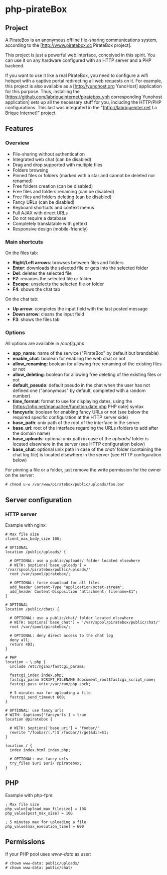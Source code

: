 # php-pirateBox
## Project

A PirateBox is an anonymous offline file-sharing communications system, according to the [http://www.piratebox.cc PirateBox project].

This project is just a powerful web interface, conceived in this spirit. You can use it on any hardware configured with an HTTP server and a PHP backend.

If you want to use it like a real PirateBox, you need to configure a wifi hotspot with a captive portal redirecting all web requests on it. For example, this project is also available as a [http://yunohost.org YunoHost] application for this purpose. Thus, installing the [https://github.com/labriqueinternet/piratebox_ynh corresponding Yunohost application] sets up all the necessary stuff for you, including the HTTP/PHP configurations. This last was integrated in the "[http://labriqueinter.net La Brique Internet]" project.

## Features
### Overview

* File-sharing without authentication
* Integrated web chat (can be disabled)
* Drag and drop supported with multiple files
* Folders browsing
* Pinned files or folders (marked with a star and cannot be deleted nor renamed)
* Free folders creation (can be disabled)
* Free files and folders renaming (can be disabled)
* Free files and folders deleting (can be disabled)
* Fancy URLs (can be disabled)
* Keyboard shortcuts and context menus
* Full AJAX with direct URLs
* Do not require a database
* Completely translatable with gettext
* Responsive design (mobile-friendly)

### Main shortcuts

On the files tab:

* **Right/Left arrows**: browses between files and folders
* **Enter**: downloads the selected file or gets into the selected folder
* **Del**: deletes the selected file
* **F2**: renames the selected file or folder
* **Escape**: unselects the selected file or folder
* **F4**: shows the chat tab

On the chat tab:

* **Up arrow**: completes the input field with the last posted message
* **Down arrow**: cleans the input field
* **F3**: shows the files tab

### Options

All options are available in */config.php*:

* **app_name**: name of the service ("PirateBox" by default but brandable)
* **enable_chat**: boolean for enabling the web chat or not
* **allow_renaming**: boolean for allowing free renaming of the existing files or not
* **allow_deleting**: boolean for allowing free deleting of the existing files or not
* **default_pseudo**: default pseudo in the chat when the user has not defined one ("anonymous" by default, completed with a random number)
* **time_format**: format to use for displaying dates, using the [https://php.net/manual/en/function.date.php PHP date] syntax
* **fancyurls**: boolean for enabling fancy URLs or not (see below the required specific configuration at the HTTP server side)
* **base_path**: unix path of the root of the interface in the server
* **base_uri**: root of the interface regarding the URLs (folders to add after the domain name)
* **base_uploads**: optional unix path in case of the *uploads/* folder is located elsewhere in the server (see HTTP configuration below)
* **base_chat**: optional unix path in case of the *chat/* folder (containing the chat log file) is located elsewhere in the server (see HTTP configuration below)

For pinning a file or a folder, just remove the write permission for the owner on the server:

    # chmod u-w /var/www/piratebox/public/uploads/foo.bar

## Server configuration
### HTTP server

Example with nginx:

    # Max file size
    client_max_body_size 10G;
    
    # OPTIONAL
    location /public/uploads/ {
    
      # OPTIONAL: use a public/uploads/ folder located elsewhere
      # WITH: $options['base_uploads'] = '/var/spool/piratebox/public/uploads/'
      root /var/spool/piratebox/;
  
      # OPTIONAL: force download for all files
      add_header Content-Type "application/octet-stream";
      add_header Content-Disposition "attachment; filename=$1";
    }
    
    # OPTIONAL
    location /public/chat/ {
    
      # OPTIONAL: use a public/chat/ folder located elsewhere
      # WITH: $options['base_chat'] = '/var/spool/piratebox/public/chat/'
      root /var/spool/piratebox/;

      # OPTIONAL: deny direct access to the chat log
      deny all;
      return 403;
    }
    
    # PHP
    location ~ \.php {
      include /etc/nginx/fastcgi_params;
    
      fastcgi_index index.php;
      fastcgi_param SCRIPT_FILENAME $document_root$fastcgi_script_name;
      fastcgi_pass unix:/var/run/php.sock;

      # 5 minutes max for uploading a file
      fastcgi_send_timeout 600;
    }
    
    # OPTIONAL: use fancy urls
    # WITH: $options['fancyurls'] = true
    location @piratebox {
    
      # WITH: $options['base_uri'] = 'foobar/'
      rewrite ^/foobar/(.*)$ /foobar/?/get&dir=$1;
    }
    
    location / {
      index index.html index.php;
    
      # OPTIONAL: use fancy urls
      try_files $uri $uri/ @piratebox;
    }

## PHP

Example with php-fpm:

    ; Max file size
    php_value[upload_max_filesize] = 10G
    php_value[post_max_size] = 10G
    
    ; 5 minutes max for uploading a file
    php_value[max_execution_time] = 600

## Permissions

If your PHP pool uses *www-data* as user:

    # chown www-data: public/uploads/
    # chown www-data: public/chat/
